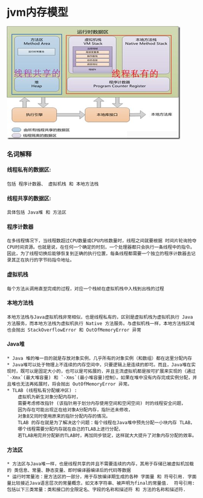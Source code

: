# jvm内存模型

![](../assets/img/jvm内存模型图.jpeg)

### 名词解释

#### 线程私有的数据区:

    包括 程序计数器、 虚拟机栈 和 本地方法栈
#### 线程共享的数据区:
    
    具体包括 Java堆 和 方法区

#### 程序计数器

    在多线程情况下，当线程数超过CPU数量或CPU内核数量时，线程之间就要根据 时间片轮询抢夺CPU时间资源。也就是说，在任何一个确定的时刻，一个处理器都只会执行一条线程中的指令。因此，为了线程切换后能够恢复到正确的执行位置，每条线程都需要一个独立的程序计数器去记录其正在执行的字节码指令地址。
    
#### 虚拟机栈

    每个方法从调用直至完成的过程，对应一个栈帧在虚拟机栈中入栈到出栈的过程

#### 本地方法栈

    本地方法栈与Java虚拟机栈非常相似，也是线程私有的，区别是虚拟机栈为虚拟机执行 Java 方法服务，而本地方法栈为虚拟机执行 Native 方法服务。与虚拟机栈一样，本地方法栈区域也会抛出 StackOverflowError 和 OutOfMemoryError 异常

#### Java堆
    * Java 堆的唯一目的就是存放对象实例，几乎所有的对象实例（和数组）都在这里分配内存
    * Java堆可以处于物理上不连续的内存空间中，只要逻辑上是连续的即可。而且，Java堆在实现时，既可以是固定大小的，也可以是可拓展的，并且主流虚拟机都是按可扩展来实现的（通过`-Xmx`(最大堆容量) 和 `-Xms`(最小堆容量)控制）。如果在堆中没有内存完成实例分配，并且堆也无法再拓展时，将会抛出 OutOfMemoryError 异常。
    * TLAB (线程私有分配缓冲区) : 
        虚拟机为新生对象分配内存时，
        需要考虑修改指针 (该指针用于划分内存使用空间和空闲空间) 时的线程安全问题，
        因为存在可能出现正在给对象A分配内存，指针还未修改，
        对象B又同时使用原来的指针分配内存的情况。
        TLAB 的存在就是为了解决这个问题：每个线程在Java堆中预先分配一小块内存 TLAB，
        哪个线程需要分配内存就在自己的TLAB上进行分配，
        若TLAB用完并分配新的TLAB时，再加同步锁定，这样就大大提升了对象内存分配的效率。

#### 方法区
    * 方法区与Java堆一样，也是线程共享的并且不需要连续的内存，其用于存储已被虚拟机加载的 类信息、常量、静态变量、即时编译器编译后的代码等数据
    * 运行时常量池：是方法区的一部分，用于存放编译期生成的各种 字面量 和 符号引用. 字面量比较接近Java语言层次的常量概念，如文本字符串、被声明为final的常量值.  符号引用:包括以下三类常量：类和接口的全限定名、字段的名称和描述符 和 方法的名称和描述符.
    
    

    
    



